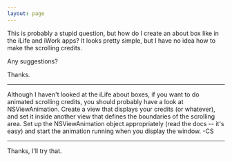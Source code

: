```yaml
---
layout: page
---
```


This is probably a stupid question, but how do I create an about box like in the iLife and iWork apps? It looks pretty simple, but I have no idea how to make the scrolling credits.

Any suggestions?

Thanks.

----
Although I haven't looked at the iLife about boxes, if you want to do animated scrolling credits, you should probably have a look at NSViewAnimation. Create a view that displays your credits (or whatever), and set it inside another view that defines the boundaries of the scrolling area. Set up the NSViewAnimation object appropriately (read the docs -- it's easy) and start the animation running when you display the window. -CS

----

Thanks, I'll try that.
